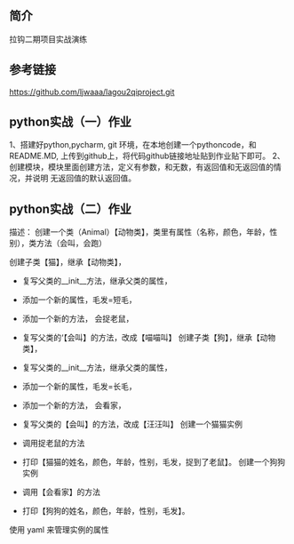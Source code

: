 ##  简介
拉钩二期项目实战演练

##  参考链接
https://github.com/ljwaaa/lagou2qiproject.git
##  python实战（一）作业
1、搭建好python,pycharm, git 环境，在本地创建一个pythoncode，和README.MD, 上传到github上，将代码github链接地址贴到作业贴下即可。
2、创建模块，模块里面创建方法，定义有参数，和无数，有返回值和无返回值的情况，并说明 无返回值的默认返回值。
##  python实战（二）作业
描述：
创建一个类（Animal）【动物类】，类里有属性（名称，颜色，年龄，性别），类方法（会叫，会跑）

创建子类【猫】，继承【动物类】，

- 复写父类的__init__方法，继承父类的属性，

- 添加一个新的属性，毛发=短毛，

- 添加一个新的方法， 会捉老鼠，

- 复写父类的‘【会叫】的方法，改成【喵喵叫】
创建子类【狗】，继承【动物类】，

- 复写父类的__init__方法，继承父类的属性，

- 添加一个新的属性，毛发=长毛，

- 添加一个新的方法， 会看家，

- 复写父类的【会叫】的方法，改成【汪汪叫】
创建一个猫猫实例

- 调用捉老鼠的方法

- 打印【猫猫的姓名，颜色，年龄，性别，毛发，捉到了老鼠】。
创建一个狗狗实例

- 调用【会看家】的方法

- 打印【狗狗的姓名，颜色，年龄，性别，毛发】。

使用 yaml 来管理实例的属性